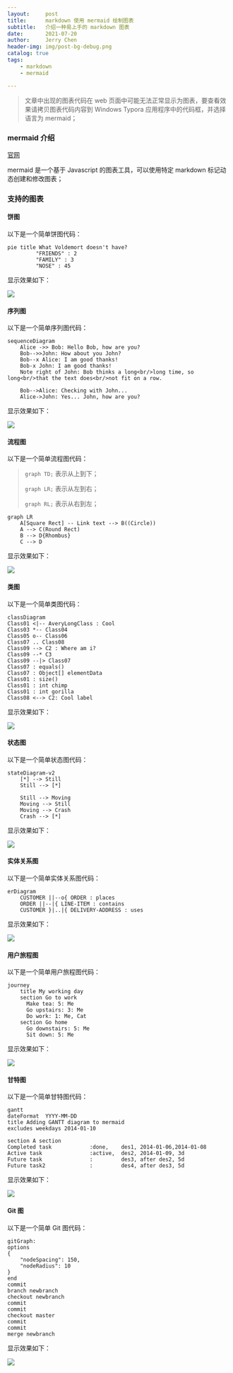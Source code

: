 ```yaml
---
layout:     post
title:      markdown 使用 mermaid 绘制图表
subtitle:   介绍一种易上手的 markdown 图表
date:       2021-07-20
author:     Jerry Chen
header-img: img/post-bg-debug.png
catalog: true
tags:
    - markdown
    - mermaid

---
```


> 文章中出现的图表代码在 web 页面中可能无法正常显示为图表，要查看效果请拷贝图表代码内容到 Windows Typora 应用程序中的代码框，并选择语言为 mermaid；

### mermaid 介绍

[官网](https://mermaid-js.github.io/) 

mermaid 是一个基于 Javascript 的图表工具，可以使用特定 markdown 标记动态创建和修改图表；

### 支持的图表

#### 饼图

以下是一个简单饼图代码：

```
pie title What Voldemort doesn't have?
         "FRIENDS" : 2
         "FAMILY" : 3
         "NOSE" : 45
```

显示效果如下：

![](https://raw.githubusercontent.com/jvfan/jvfan.github.io/master/img/post_img/20210720013853.png)

#### 序列图

以下是一个简单序列图代码：

```
sequenceDiagram
    Alice ->> Bob: Hello Bob, how are you?
    Bob-->>John: How about you John?
    Bob--x Alice: I am good thanks!
    Bob-x John: I am good thanks!
    Note right of John: Bob thinks a long<br/>long time, so long<br/>that the text does<br/>not fit on a row.

    Bob-->Alice: Checking with John...
    Alice->John: Yes... John, how are you?
```

显示效果如下：

![](https://raw.githubusercontent.com/jvfan/jvfan.github.io/master/img/post_img/20210720013930.png)

#### 流程图

以下是一个简单流程图代码：

> `graph TD;` 表示从上到下；
>
> `graph LR;` 表示从左到右；
>
> `graph RL;` 表示从右到左；

```
graph LR
    A[Square Rect] -- Link text --> B((Circle))
    A --> C(Round Rect)
    B --> D{Rhombus}
    C --> D
```

显示效果如下：

![](https://raw.githubusercontent.com/jvfan/jvfan.github.io/master/img/post_img/20210720014001.png)

#### 类图

以下是一个简单类图代码：

```
classDiagram
Class01 <|-- AveryLongClass : Cool
Class03 *-- Class04
Class05 o-- Class06
Class07 .. Class08
Class09 --> C2 : Where am i?
Class09 --* C3
Class09 --|> Class07
Class07 : equals()
Class07 : Object[] elementData
Class01 : size()
Class01 : int chimp
Class01 : int gorilla
Class08 <--> C2: Cool label
```

显示效果如下：

![](https://raw.githubusercontent.com/jvfan/jvfan.github.io/master/img/post_img/20210720014025.png)

#### 状态图

以下是一个简单状态图代码：

```
stateDiagram-v2
    [*] --> Still
    Still --> [*]

    Still --> Moving
    Moving --> Still
    Moving --> Crash
    Crash --> [*]
```

显示效果如下：

![](https://raw.githubusercontent.com/jvfan/jvfan.github.io/master/img/post_img/20210720014045.png)

#### 实体关系图

以下是一个简单实体关系图代码：

```
erDiagram
    CUSTOMER ||--o{ ORDER : places
    ORDER ||--|{ LINE-ITEM : contains
    CUSTOMER }|..|{ DELIVERY-ADDRESS : uses
```

显示效果如下：

![](https://raw.githubusercontent.com/jvfan/jvfan.github.io/master/img/post_img/20210720014109.png)

#### 用户旅程图

以下是一个简单用户旅程图代码：

```
journey
    title My working day
    section Go to work
      Make tea: 5: Me
      Go upstairs: 3: Me
      Do work: 1: Me, Cat
    section Go home
      Go downstairs: 5: Me
      Sit down: 5: Me
```

显示效果如下：

![](https://raw.githubusercontent.com/jvfan/jvfan.github.io/master/img/post_img/20210720014134.png)

#### 甘特图

以下是一个简单甘特图代码：

```
gantt
dateFormat  YYYY-MM-DD
title Adding GANTT diagram to mermaid
excludes weekdays 2014-01-10

section A section
Completed task            :done,    des1, 2014-01-06,2014-01-08
Active task               :active,  des2, 2014-01-09, 3d
Future task               :         des3, after des2, 5d
Future task2              :         des4, after des3, 5d
```

显示效果如下：

![](https://raw.githubusercontent.com/jvfan/jvfan.github.io/master/img/post_img/20210720014152.png)

#### Git 图

以下是一个简单 Git 图代码：

```
gitGraph:
options
{
    "nodeSpacing": 150,
    "nodeRadius": 10
}
end
commit
branch newbranch
checkout newbranch
commit
commit
checkout master
commit
commit
merge newbranch
```

显示效果如下：

![](https://raw.githubusercontent.com/jvfan/jvfan.github.io/master/img/post_img/20210720014211.png)

